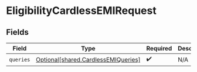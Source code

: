 # EligibilityCardlessEMIRequest


## Fields

| Field                                                                                | Type                                                                                 | Required                                                                             | Description                                                                          |
| ------------------------------------------------------------------------------------ | ------------------------------------------------------------------------------------ | ------------------------------------------------------------------------------------ | ------------------------------------------------------------------------------------ |
| `queries`                                                                            | [Optional[shared.CardlessEMIQueries]](undefined/models/shared/cardlessemiqueries.md) | :heavy_check_mark:                                                                   | N/A                                                                                  |